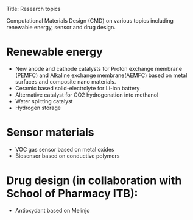 Title: Research topics

Computational Materials Design (CMD) on various topics including renewable energy, sensor and drug design.

# Renewable energy

- New anode and cathode catalysts for Proton exchange membrane (PEMFC) and
  Alkaline exchange membrane(AEMFC) based on metal surfaces and composite nano materials.
- Ceramic based solid-electrolyte for Li-ion battery
- Alternative catalyst for CO2 hydrogenation into methanol
- Water splitting catalyst
- Hydrogen storage

# Sensor materials
- VOC gas sensor based on metal oxides
- Biosensor based on conductive polymers


# Drug design </strong>(in collaboration with School of Pharmacy ITB):

- Antioxydant based on Melinjo


